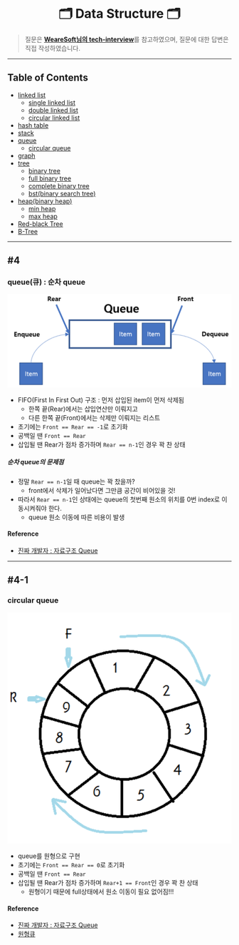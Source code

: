 <div align='center'>
  <h1>🗂 Data Structure 🗂</h1>
</div>

> 질문은 <strong>[WeareSoft님의 tech-interview](https://github.com/WeareSoft/tech-interview)</strong>를 참고하였으며, 질문에 대한 답변은 직접 작성하였습니다.

---

## Table of Contents

- [linked list](#1)
  - [single linked list](#1-1)
  - [double linked list](#1-2)
  - [circular linked list](#1-3)
- [hash table](#2)
- [stack](#3)
- [queue](#4)
  - [circular queue](#4-1)
- [graph](#5)
- [tree](#6)
  - [binary tree](#6-1)
  - [full binary tree](#6-2)
  - [complete binary tree](#6-3)
  - [bst(binary search tree)](#6-4)
- [heap(binary heap)](#7)
  - [min heap](#7-1)
  - [max heap](#7-2)
- [Red-black Tree](#8)
- [B-Tree](#9)

---

## #4
### queue(큐) : 순차 queue

<div align='center'>
     <img src=".\images\ds_4_queue.png">
   </div>

- FIFO(First In First Out) 구조 : 먼저 삽입된 item이 먼저 삭제됨
  - 한쪽 끝(Rear)에서는 삽입연산만 이뤄지고
  - 다른 한쪽 끝(Front)에서는 삭제만 이뤄지는 리스트
- 초기에는 `Front == Rear == -1`로 초기화
- 공백일 땐 `Front == Rear`
- 삽입될 땐 Rear가 점차 증가하며 `Rear == n-1`인 경우 꽉 찬 상태

##### 순차 queue의 문제점
- 정말 `Rear == n-1`일 때 queue는 꽉 찼을까?
  - front에서 삭제가 일어났다면 그만큼 공간이 비어있을 것!
- 따라서 `Rear == n-1`인 상태에는 queue의 첫번째 원소의 위치를 0번 index로 이동시켜줘야 한다.
  - queue 원소 이동에 따른 비용이 발생

#### Reference
- [진짜 개발자 : 자료구조 Queue](https://galid1.tistory.com/483)
---
## #4-1
### circular queue

<div align='center'>
     <img src=".\images\ds_4_circular_queue.png">
   </div>

- queue를 원형으로 구현
- 초기에는 `Front == Rear == 0`로 초기화
- 공백일 땐 `Front == Rear`
- 삽입될 땐 Rear가 점차 증가하며 `Rear+1 == Front`인 경우 꽉 찬 상태
  - 원형이기 때문에 full상태에서 원소 이동이 필요 없어짐!!!
 
#### Reference
- [진짜 개발자 : 자료구조 Queue](https://galid1.tistory.com/483)
- [원형큐](https://daeguowl.tistory.com/112)